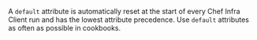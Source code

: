 A `default` attribute is automatically reset at the start of every Chef
Infra Client run and has the lowest attribute precedence. Use `default`
attributes as often as possible in cookbooks.
